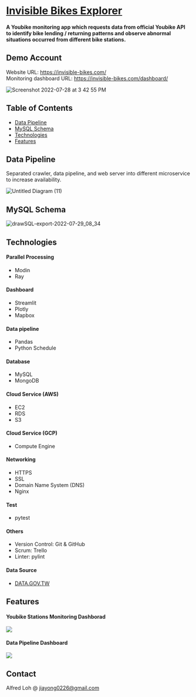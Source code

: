# [Invisible Bikes Explorer](https://invisible-bikes.com/)

**A Youbike monitoring app which requests data from official Youbike API to identify bike lending / returning patterns and observe abnormal situations occurred from different bike stations.**

## Demo Account
Website URL: https://invisible-bikes.com/ <br />
Monitoring dashboard URL: https://invisible-bikes.com/dashboard/ <br />

![Screenshot 2022-07-28 at 3 42 55 PM](https://user-images.githubusercontent.com/88612132/181449880-f90c7cc1-6df4-4484-9479-bdae4af5d1a2.png)

## Table of Contents
* [Data Pipeline](#Data-Pipeline)
* [MySQL Schema](#MySQL-Schema)
* [Technologies](#Technologies)
* [Features](#Features)


## Data Pipeline
Separated crawler, data pipeline, and web server into different microservice to increase availability.

![Untitled Diagram (11)](https://user-images.githubusercontent.com/88612132/181450500-114e2169-30fd-402c-bae7-13ae170712af.png)

## MySQL Schema

![drawSQL-export-2022-07-29_08_34](https://user-images.githubusercontent.com/88612132/181659251-eef5f723-0a95-48a5-83c9-3be33bc1af2f.png)

## Technologies

#### Parallel Processing
- Modin
- Ray

#### Dashboard
- Streamlit
- Plotly
- Mapbox

#### Data pipeline
- Pandas
- Python Schedule

#### Database
- MySQL
- MongoDB

#### Cloud Service (AWS)
- EC2
- RDS
- S3

#### Cloud Service (GCP)
- Compute Engine

#### Networking
- HTTPS
- SSL
- Domain Name System (DNS)
- Nginx

#### Test
- pytest

#### Others
- Version Control: Git & GitHub
- Scrum: Trello
- Linter: pylint

#### Data Source
- [DATA.GOV.TW](https://data.gov.tw/)

## Features
#### Youbike Stations Monitoring Dashborad
![](https://user-images.githubusercontent.com/88612132/181695915-d33a4cb6-42a3-4f8a-857d-d3eb951a4996.gif)

#### Data Pipeline Dashboard
![](https://user-images.githubusercontent.com/88612132/181697237-bfcec2ce-7419-4440-bc28-77cb69fc823c.gif)

## Contact
Alfred Loh @ jiayong0226@gmail.com


